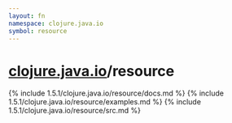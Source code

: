 ```yaml
---
layout: fn
namespace: clojure.java.io
symbol: resource
---
```


# [clojure.java.io](../)/resource

{% include 1.5.1/clojure.java.io/resource/docs.md %}
{% include 1.5.1/clojure.java.io/resource/examples.md %}
{% include 1.5.1/clojure.java.io/resource/src.md %}

